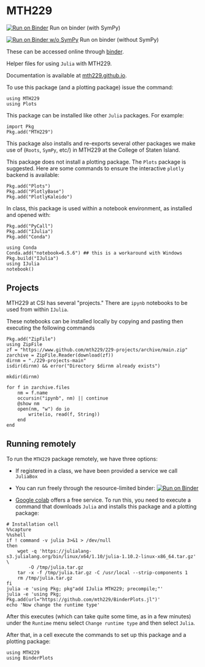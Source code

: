 # MTH229

[![Run on Binder](https://mybinder.org/badge_logo.svg)](https://mybinder.org/v2/gh/mth229/229-projects/lite?labpath=blank-notebook.ipynb) Run on binder (with SymPy)

[![Run on Binder w/o SymPy](https://mybinder.org/badge_logo.svg)](https://mybinder.org/v2/gh/mth229/MTH229Lite.jl/main?labpath=blank-notebook.ipynb) Run on binder (without SymPy)




These can be accessed online through [binder](https://mybinder.org/v2/gh/mth229/229-projects/master).


Helper files for using `Julia` with MTH229.

Documentation is available at [mth229.github.io](https://mth229.github.io/).

To use this package (and a plotting package) issue the command:

```noeval
using MTH229
using Plots
```


This package can be installed like other `Julia` packages. For example:

```noeval
import Pkg
Pkg.add("MTH229")
```

This package also installs and re-exports several other packages we make use of (`Roots`, `SymPy`, etc/) in  MTH229 at the College of Staten Island.

This package does not install a plotting package. The `Plots` package is suggested. Here are some commands to ensure the interactive `plotly` backend is available:

```noeval
Pkg.add("Plots")
Pkg.add("PlotlyBase")
Pkg.add("PlotlyKaleido")
```

In class, this package is used within a notebook environment, as installed and opened with:

```noeval
Pkg.add("PyCall")
Pkg.add("IJulia")
Pkg.add("Conda")

using Conda
Conda.add("notebook=6.5.6") ## this is a workaround with Windows
Pkg.build("IJulia")
using IJulia
notebook()
```

## Projects

MTH229 at CSI has several "projects." There are `ipynb` notebooks to be used from within `IJulia`.

These notebooks can be installed locally by copying and pasting then executing the following commands

```
Pkg.add("ZipFile")
using ZipFile
zf = "https://www.github.com/mth229/229-projects/archive/main.zip"
zarchive = ZipFile.Reader(download(zf))
dirnm = "./229-projects-main"
isdir(dirnm) && error("Directory $dirnm already exists")

mkdir(dirnm)

for f in zarchive.files
    nm = f.name
    occursin("ipynb", nm) || continue
    @show nm
    open(nm, "w") do io
        write(io, read(f, String))
    end
end
```

## Running remotely

To run the `MTH229` package remotely, we have three options:

* If registered in a class, we have been provided a service we call `JuliaBox`

* You can run freely through the resource-limited binder: [![Run on Binder](https://mybinder.org/badge_logo.svg)](https://mybinder.org/v2/gh/mth229/229-projects/lite?labpath=blank-notebook.ipynb)

* [Google colab](https://colab.research.google.com/) offers a free service. To run this, you need to execute a command that downloads `Julia` and installs this package and a plotting package:

```
# Installation cell
%%capture
%%shell
if ! command -v julia 3>&1 > /dev/null
then
    wget -q 'https://julialang-s3.julialang.org/bin/linux/x64/1.10/julia-1.10.2-linux-x86_64.tar.gz' \
        -O /tmp/julia.tar.gz
    tar -x -f /tmp/julia.tar.gz -C /usr/local --strip-components 1
    rm /tmp/julia.tar.gz
fi
julia -e 'using Pkg; pkg"add IJulia MTH229; precompile;"'
julia -e 'using Pkg; Pkg.add(url="https://github.com/mth229/BinderPlots.jl")'
echo 'Now change the runtime type'
```

After this executes (which can take quite some time, as in a few minutes) under the `Runtime` menu select `Change runtime type` and then select `Julia`.

After that, in a cell execute the commands to set up this package and a plotting package:

```
using MTH229
using BinderPlots
```
